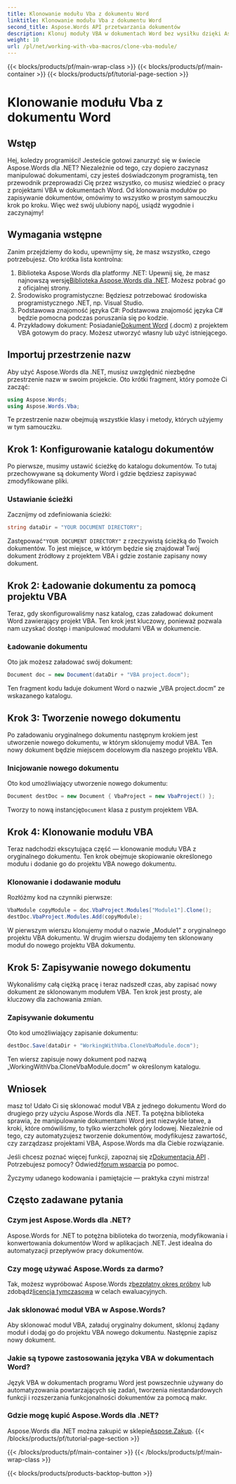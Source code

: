 ```yaml
---
title: Klonowanie modułu Vba z dokumentu Word
linktitle: Klonowanie modułu Vba z dokumentu Word
second_title: Aspose.Words API przetwarzania dokumentów
description: Klonuj moduły VBA w dokumentach Word bez wysiłku dzięki Aspose.Words dla .NET. Postępuj zgodnie z naszym przewodnikiem krok po kroku, aby płynnie manipulować dokumentami!
weight: 10
url: /pl/net/working-with-vba-macros/clone-vba-module/
---
```


{{< blocks/products/pf/main-wrap-class >}}
{{< blocks/products/pf/main-container >}}
{{< blocks/products/pf/tutorial-page-section >}}

# Klonowanie modułu Vba z dokumentu Word


## Wstęp

Hej, koledzy programiści! Jesteście gotowi zanurzyć się w świecie Aspose.Words dla .NET? Niezależnie od tego, czy dopiero zaczynasz manipulować dokumentami, czy jesteś doświadczonym programistą, ten przewodnik przeprowadzi Cię przez wszystko, co musisz wiedzieć o pracy z projektami VBA w dokumentach Word. Od klonowania modułów po zapisywanie dokumentów, omówimy to wszystko w prostym samouczku krok po kroku. Więc weź swój ulubiony napój, usiądź wygodnie i zaczynajmy!

## Wymagania wstępne

Zanim przejdziemy do kodu, upewnijmy się, że masz wszystko, czego potrzebujesz. Oto krótka lista kontrolna:

1.  Biblioteka Aspose.Words dla platformy .NET: Upewnij się, że masz najnowszą wersję[Biblioteka Aspose.Words dla .NET](https://releases.aspose.com/words/net/). Możesz pobrać go z oficjalnej strony.
2. Środowisko programistyczne: Będziesz potrzebować środowiska programistycznego .NET, np. Visual Studio.
3. Podstawowa znajomość języka C#: Podstawowa znajomość języka C# będzie pomocna podczas poruszania się po kodzie.
4.  Przykładowy dokument: Posiadanie[Dokument Word](https://github.com/aspose-words/Aspose.Words-for-.NET/raw/99ba2a2d8b5d650deb40106225f383376b8b4bc6/Examples/Data/VBA%20project.docm) (.docm) z projektem VBA gotowym do pracy. Możesz utworzyć własny lub użyć istniejącego.

## Importuj przestrzenie nazw

Aby użyć Aspose.Words dla .NET, musisz uwzględnić niezbędne przestrzenie nazw w swoim projekcie. Oto krótki fragment, który pomoże Ci zacząć:

```csharp
using Aspose.Words;
using Aspose.Words.Vba;
```

Te przestrzenie nazw obejmują wszystkie klasy i metody, których użyjemy w tym samouczku.

## Krok 1: Konfigurowanie katalogu dokumentów

Po pierwsze, musimy ustawić ścieżkę do katalogu dokumentów. To tutaj przechowywane są dokumenty Word i gdzie będziesz zapisywać zmodyfikowane pliki.

### Ustawianie ścieżki

Zacznijmy od zdefiniowania ścieżki:

```csharp
string dataDir = "YOUR DOCUMENT DIRECTORY";
```

 Zastępować`"YOUR DOCUMENT DIRECTORY"` z rzeczywistą ścieżką do Twoich dokumentów. To jest miejsce, w którym będzie się znajdował Twój dokument źródłowy z projektem VBA i gdzie zostanie zapisany nowy dokument.

## Krok 2: Ładowanie dokumentu za pomocą projektu VBA

Teraz, gdy skonfigurowaliśmy nasz katalog, czas załadować dokument Word zawierający projekt VBA. Ten krok jest kluczowy, ponieważ pozwala nam uzyskać dostęp i manipulować modułami VBA w dokumencie.

### Ładowanie dokumentu

Oto jak możesz załadować swój dokument:

```csharp
Document doc = new Document(dataDir + "VBA project.docm");
```

Ten fragment kodu ładuje dokument Word o nazwie „VBA project.docm” ze wskazanego katalogu.

## Krok 3: Tworzenie nowego dokumentu

Po załadowaniu oryginalnego dokumentu następnym krokiem jest utworzenie nowego dokumentu, w którym sklonujemy moduł VBA. Ten nowy dokument będzie miejscem docelowym dla naszego projektu VBA.

### Inicjowanie nowego dokumentu

Oto kod umożliwiający utworzenie nowego dokumentu:

```csharp
Document destDoc = new Document { VbaProject = new VbaProject() };
```

 Tworzy to nową instancję`Document` klasa z pustym projektem VBA.

## Krok 4: Klonowanie modułu VBA

Teraz nadchodzi ekscytująca część — klonowanie modułu VBA z oryginalnego dokumentu. Ten krok obejmuje skopiowanie określonego modułu i dodanie go do projektu VBA nowego dokumentu.

### Klonowanie i dodawanie modułu

Rozłóżmy kod na czynniki pierwsze:

```csharp
VbaModule copyModule = doc.VbaProject.Modules["Module1"].Clone();
destDoc.VbaProject.Modules.Add(copyModule);
```

W pierwszym wierszu klonujemy moduł o nazwie „Module1” z oryginalnego projektu VBA dokumentu. W drugim wierszu dodajemy ten sklonowany moduł do nowego projektu VBA dokumentu.

## Krok 5: Zapisywanie nowego dokumentu

Wykonaliśmy całą ciężką pracę i teraz nadszedł czas, aby zapisać nowy dokument ze sklonowanym modułem VBA. Ten krok jest prosty, ale kluczowy dla zachowania zmian.

### Zapisywanie dokumentu

Oto kod umożliwiający zapisanie dokumentu:

```csharp
destDoc.Save(dataDir + "WorkingWithVba.CloneVbaModule.docm");
```

Ten wiersz zapisuje nowy dokument pod nazwą „WorkingWithVba.CloneVbaModule.docm” w określonym katalogu.

## Wniosek

masz to! Udało Ci się sklonować moduł VBA z jednego dokumentu Word do drugiego przy użyciu Aspose.Words dla .NET. Ta potężna biblioteka sprawia, że manipulowanie dokumentami Word jest niezwykle łatwe, a kroki, które omówiliśmy, to tylko wierzchołek góry lodowej. Niezależnie od tego, czy automatyzujesz tworzenie dokumentów, modyfikujesz zawartość, czy zarządzasz projektami VBA, Aspose.Words ma dla Ciebie rozwiązanie.

 Jeśli chcesz poznać więcej funkcji, zapoznaj się z[Dokumentacja API](https://reference.aspose.com/words/net/) . Potrzebujesz pomocy? Odwiedź[forum wsparcia](https://forum.aspose.com/c/words/8) po pomoc.

Życzymy udanego kodowania i pamiętajcie — praktyka czyni mistrza!

## Często zadawane pytania

### Czym jest Aspose.Words dla .NET?  
Aspose.Words for .NET to potężna biblioteka do tworzenia, modyfikowania i konwertowania dokumentów Word w aplikacjach .NET. Jest idealna do automatyzacji przepływów pracy dokumentów.

### Czy mogę używać Aspose.Words za darmo?  
 Tak, możesz wypróbować Aspose.Words z[bezpłatny okres próbny](https://releases.aspose.com/) lub zdobądź[licencja tymczasowa](https://purchase.aspose.com/temporary-license/) w celach ewaluacyjnych.

### Jak sklonować moduł VBA w Aspose.Words?  
Aby sklonować moduł VBA, załaduj oryginalny dokument, sklonuj żądany moduł i dodaj go do projektu VBA nowego dokumentu. Następnie zapisz nowy dokument.

### Jakie są typowe zastosowania języka VBA w dokumentach Word?  
Język VBA w dokumentach programu Word jest powszechnie używany do automatyzowania powtarzających się zadań, tworzenia niestandardowych funkcji i rozszerzania funkcjonalności dokumentów za pomocą makr.

### Gdzie mogę kupić Aspose.Words dla .NET?  
 Aspose.Words dla .NET można zakupić w sklepie[Aspose.Zakup](https://purchase.aspose.com/buy).
{{< /blocks/products/pf/tutorial-page-section >}}

{{< /blocks/products/pf/main-container >}}
{{< /blocks/products/pf/main-wrap-class >}}

{{< blocks/products/products-backtop-button >}}
